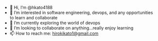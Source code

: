- 👋 Hi, I’m @hkato4188
- 👀 I’m interested in software engineering, devops, and any opportunities to learn and collaborate
- 🌱 I’m currently exploring the world of devops
- 💞️ I’m looking to collaborate on anything...really enjoy learning
- 📫 How to reach me: hirokikato1@gmail.com

<!---
hkato4188/hkato4188 is a ✨ special ✨ repository because its `README.md` (this file) appears on your GitHub profile.
You can click the Preview link to take a look at your changes.
--->
